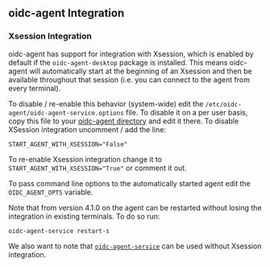 ## oidc-agent Integration
### Xsession Integration
oidc-agent has support for integration with Xsession, which is enabled by
default if the `oidc-agent-desktop` package is installed. This means oidc-agent will automatically start at the beginning of an 
Xsession and then be available throughout that session (i.e. you can connect to
the agent from every terminal).

To disable / re-enable this behavior (system-wide) edit the `/etc/oidc-agent/oidc-agent-service.options` file. To disable it on a per user basis, copy this file to your [oidc-agent directory](directory.md) and edit it there.
To disable XSession integration uncomment / add the line:
```
START_AGENT_WITH_XSESSION="False"
```
To re-enable Xsession integration change it to `START_AGENT_WITH_XSESSION="True"` or comment it out.

To pass command line options to the automatically started agent edit the
`OIDC_AGENT_OPTS` variable.

Note that from version 4.1.0 on the agent can be restarted without losing the
integration in existing terminals. To do so run:
```
oidc-agent-service restart-s
```

We also want to note that
[`oidc-agent-service`](../usage/oidc-agent-service/index.md) can be used without Xsession
integration.
